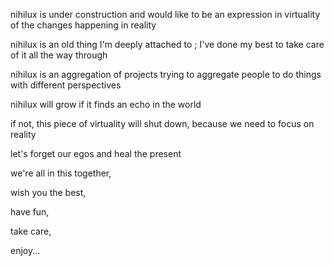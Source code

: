 nihilux is under construction and would like to be an expression in virtuality of the changes happening in reality

nihilux is an old thing I'm deeply attached to ; I've done my best to take care of it all the way through

nihilux is an aggregation of projects trying to aggregate people to do things with different perspectives

nihilux will grow if it finds an echo in the world

if not, this piece of virtuality will shut down, because we need to focus on reality

let's forget our egos and heal the present

we're all in this together,
  
wish you the best,

have fun,

take care,

enjoy...
